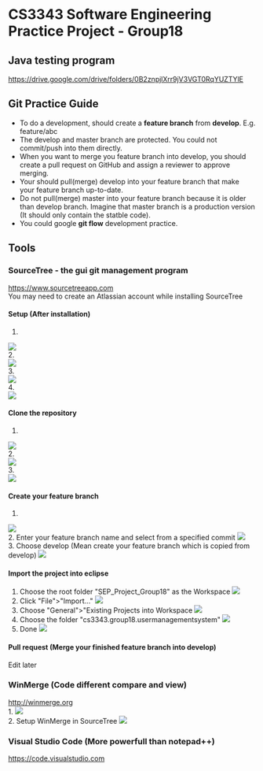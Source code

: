# CS3343 Software Engineering Practice Project - Group18
## Java testing program
https://drive.google.com/drive/folders/0B2znpjlXrr9jV3VGT0RqYUZTYlE




## Git Practice Guide
* To do a development, should create a **feature branch** from **develop**. E.g. feature/abc
* The develop and master branch are protected. You could not commit/push into them directly.
* When you want to merge you feature branch into develop, you should create a pull request on GitHub and assign a reviewer to approve merging.
* Your should pull(merge) develop into your feature branch that make your feature branch up-to-date.
* Do not pull(merge) master into your feature branch because it is older than develop branch. Imagine that master branch is a production version (It should only contain the statble code).
* You could google **git flow** development practice.


## Tools

### SourceTree - the gui git management program
https://www.sourcetreeapp.com   
You may need to create an Atlassian account while installing SourceTree

#### Setup (After installation)
1. <br/>
<img src="/img/1.png"><br/>
2. <br/>
<img src="/img/2.png"><br/>
3. <br/>
<img src="/img/3.png"><br/>
4. <br/>
<img src="/img/4.png"><br/>

#### Clone the repository
1. <br/>
<img src="/img/5.png"><br/>
2. <br/>
<img src="/img/6.png"><br/>
3. <br/>
<img src="/img/7.png"><br/>

#### Create your feature branch
1. <br/>
<img src="/img/8.png"><br/>
2. Enter your feature branch name and select from a specified commit
<img src="/img/9.png"><br/>
3. Choose develop (Mean create your feature branch which is copied from develop)
<img src="/img/10.png"><br/>

#### Import the project into eclipse
1. Choose the root folder "SEP_Project_Group18" as the Workspace
<img src="/img/13.png"><br/>
2. Click "File">"Import..."
<img src="/img/14.png"><br/>
3. Choose "General">"Existing Projects into Workspace
<img src="/img/15.png"><br/>
4. Choose the folder "cs3343.group18.usermanagementsystem"
<img src="/img/16.png"><br/>
5. Done
<img src="/img/17.png"><br/>

#### Pull request (Merge your finished feature branch into develop)
Edit later

### WinMerge (Code different compare and view)
http://winmerge.org<br/>
1. 
<img src="/img/11.png"><br/>
2. Setup WinMerge in SourceTree
<img src="/img/12.png"><br/>

### Visual Studio Code (More powerfull than notepad++)
https://code.visualstudio.com